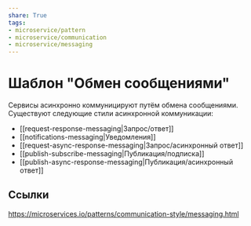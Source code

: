 ```yaml
---
share: True
tags: 
- microservice/pattern
- microservice/communication
- microservice/messaging
---
```

# Шаблон "Обмен сообщениями"
Сервисы асинхронно коммуницируют путём обмена сообщениями.
Существуют следующие стили асинхронной коммуникации:
+ [[request-response-messaging|Запрос/ответ]]
+ [[notifications-messaging|Уведомления]]
+ [[request-async-response-messaging|Запрос/асинхронный ответ]]
+ [[publish-subscribe-messaging|Публикация/подписка]]
+ [[publish-async-response-messaging|Публикация/асинхронный ответ]]
## Ссылки
https://microservices.io/patterns/communication-style/messaging.html